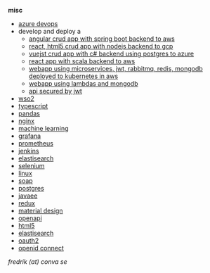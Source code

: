 __misc__
- [azure devops](azure_devops/README.md)
- develop and deploy a
  - [angular crud app with spring boot backend to aws](angular_spring_aws/README.md)
  - [react, html5 crud app with nodejs backend to gcp](react_nodejs_gcp/README.md)
  - [vuejst crud app with c# backend using postgres to azure](vuejs_csharp_postgres_azure/README.md)
  - [react app with scala backend to aws](react_scala_aws/README.md)
  - [webapp using microservices, jwt, rabbitmq, redis, mongodb deployed to kubernetes in aws](microservices/README.md)
  - [webapp using lambdas and mongodb](lambdas_mongodb/README.md)
  - [api secured by jwt](api_jwt/README.md)
- [wso2](wso2/README.md)
- [typescript](typescript/README.md)
- [pandas](pandas/README.md)
- [nginx](nginx/README.md)
- [machine learning](machine_learning/README.md)
- [grafana](grafana/README.md)
- [prometheus](prometheus/README.md)
- [jenkins](jenkins/README.md)
- [elastisearch](elastisearch/README.md)
- [selenium](selenium/README.md)
- [linux](linux/README.md)
- [soap](soap/README.md)
- [postgres](postgres/README.md)
- [javaee](javaee/README.md)
- [redux](redux/README.md)
- [material design](material_design/README.md)
- [openapi](openapi/README.md)
- [html5](html5/README.md)
- [elastisearch](elastisearch/README.md)
- [oauth2](oauth2/README.md)
- [openid connect](openid_connect/README.md)

_fredrik (at) conva se_